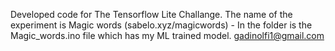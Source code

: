 Developed code for The Tensorflow Lite Challange. The name of the experiment is Magic words (sabelo.xyz/magicwords) - In the folder is the Magic_words.ino file which has my ML trained model.
gadinolfi1@gmail.com
